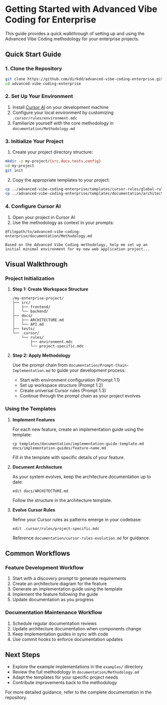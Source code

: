 # Getting Started with Advanced Vibe Coding for Enterprise

This guide provides a quick walkthrough of setting up and using the Advanced Vibe Coding methodology for your enterprise projects.

## Quick Start Guide

### 1. Clone the Repository

```bash
git clone https://github.com/dirkdd/advanced-vibe-coding-enterprise.git
cd advanced-vibe-coding-enterprise
```

### 2. Set Up Your Environment

1. Install [Cursor AI](https://cursor.sh/) on your development machine
2. Configure your local environment by customizing `.cursor/rules/environment.mdc`
3. Familiarize yourself with the core methodology in `documentation/Methodology.md`

### 3. Initialize Your Project

1. Create your project directory structure:

```bash
mkdir -p my-project/{src,docs,tests,config}
cd my-project
git init
```

2. Copy the appropriate templates to your project:

```bash
cp ../advanced-vibe-coding-enterprise/templates/cursor-rules/global-rules.mdc .cursor/rules.mdc
cp ../advanced-vibe-coding-enterprise/templates/documentation/architecture-template.md docs/ARCHITECTURE.md
```

### 4. Configure Cursor AI

1. Open your project in Cursor AI
2. Use the methodology as context in your prompts:

```
@filepath/to/advanced-vibe-coding-enterprise/documentation/Methodology.md

Based on the Advanced Vibe Coding methodology, help me set up an initial minimal environment for my new web application project...
```

## Visual Walkthrough

### Project Initialization

1. **Step 1: Create Workspace Structure**
   
   ```
   /my-enterprise-project/
   ├── src/
   │   ├── frontend/
   │   └── backend/
   ├── docs/
   │   ├── ARCHITECTURE.md
   │   └── API.md
   ├── tests/
   └── .cursor/
       └── rules/
           ├── environment.mdc
           └── project-specific.mdc
   ```

2. **Step 2: Apply Methodology**
   
   Use the prompt chain from `documentation/Prompt-Chain-Implementation.md` to guide your development process:
   
   - Start with environment configuration (Prompt 1.1)
   - Set up workspace structure (Prompt 1.2)
   - Create universal Cursor rules (Prompt 1.3)
   - Continue through the prompt chain as your project evolves

### Using the Templates

1. **Implement Features**
   
   For each new feature, create an implementation guide using the template:
   
   ```
   cp templates/documentation/implementation-guide-template.md docs/implementation-guides/feature-name.md
   ```
   
   Fill in the template with specific details of your feature.

2. **Document Architecture**
   
   As your system evolves, keep the architecture documentation up to date:
   
   ```
   edit docs/ARCHITECTURE.md
   ```
   
   Follow the structure in the architecture template.

3. **Evolve Cursor Rules**
   
   Refine your Cursor rules as patterns emerge in your codebase:
   
   ```
   edit .cursor/rules/project-specific.mdc
   ```
   
   Reference `documentation/cursor-rules-evolution.md` for guidance.

## Common Workflows

### Feature Development Workflow

1. Start with a discovery prompt to generate requirements
2. Create an architecture diagram for the feature
3. Generate an implementation guide using the template
4. Implement the feature following the guide
5. Update documentation as you progress

### Documentation Maintenance Workflow

1. Schedule regular documentation reviews
2. Update architecture documentation when components change
3. Keep implementation guides in sync with code
4. Use commit hooks to enforce documentation updates

## Next Steps

- Explore the example implementations in the `examples/` directory
- Review the full methodology in `documentation/Methodology.md`
- Adapt the templates for your specific project needs
- Contribute improvements back to the methodology

For more detailed guidance, refer to the complete documentation in the repository. 